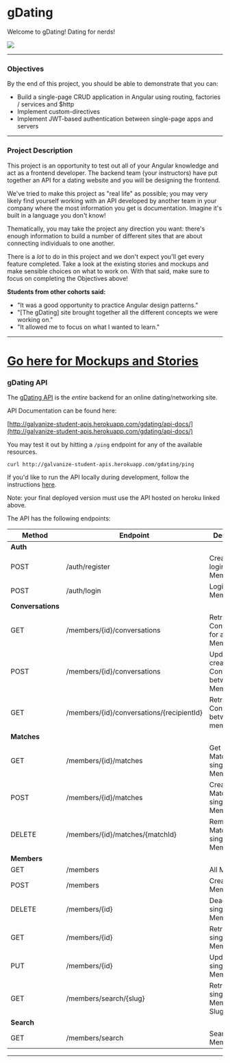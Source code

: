 # gDating

Welcome to gDating! Dating for nerds!

![](https://github.com/gSchool/galvanize-student-apis/blob/master/server/gdating/mockups/home.png)

---

### Objectives

By the end of this project, you should be able to demonstrate that you can:

* Build a single-page CRUD application in Angular using routing, factories / services and $http
* Implement custom-directives
* Implement JWT-based authentication between single-page apps and servers

---

### Project Description

This project is an opportunity to test out all of your Angular knowledge and
act as a frontend developer. The backend team (your instructors) have put 
together an API for a dating website and you will be designing the frontend.

We've tried to make this project as "real life" as possible; you may very
likely find yourself working with an API developed by another team in your
company where the most information you get is documentation. Imagine it's
built in a language you don't know!

Thematically, you may take the project any direction you want: there's enough
information to build a number of different sites that are about connecting
individuals to one another. 

There is a _lot_ to do in this project and we don't expect you'll get every
feature completed. Take a look at the existing stories and mockups and make
sensible choices on what to work on. With that said, make sure to focus
on completing the Objectives above!

__Students from other cohorts said:__

* "It was a good opportunity to practice Angular design patterns."
* "[The gDating] site brought together all the different concepts
  we were working on."
* "It allowed me to focus on what I wanted to learn."

---

# [Go here for Mockups and Stories](mockups_stories.md)

### gDating API

The [gDating API](http://galvanize-student-apis.herokuapp.com/gdating/api-docs/) is the _entire_ backend for an online dating/networking site.

API Documentation can be found here:

[http://galvanize-student-apis.herokuapp.com/gdating/api-docs/](http://galvanize-student-apis.herokuapp.com/gdating/api-docs/)

You may test it out by hitting a `/ping` endpoint for any of the available resources.

```
curl http://galvanize-student-apis.herokuapp.com/gdating/ping
```

If you'd like to run the API locally during development, follow the instructions [here](https://github.com/gSchool/galvanize-student-apis/tree/master/server/gdating).

Note: your final deployed version must use the API hosted on heroku linked above.

The API has the following endpoints:

|Method|Endpoint|Description
|---|---|---|
|**Auth**||
|POST|/auth/register|Create and login a Member
|POST|/auth/login|Login a Member
|**Conversations**||
|GET|/members/{id}/conversations|Retrieve all Conversations for a single Member
|POST|/members/{id}/conversations|Update or create a Conversation between two Members.
|GET|/members/{id}/conversations/{recipientId}|Retrieve the Conversation between two members
|**Matches**||
|GET|/members/{id}/matches|Get all Matches for a single Member
|POST|/members/{id}/matches|Creates a new Match for a single Member
|DELETE|/members/{id}/matches/{matchId}|Removes a Match for a single Member
|**Members**||
|GET|/members|All Members
|POST|/members|Create a Member
|DELETE|/members/{id}|Deactivates a single Member
|GET|/members/{id}|Retrieve a single Member
|PUT|/members/{id}|Update a single Member
|GET|/members/search/{slug}|Retrieve a single Member by Slug
|**Search**||
|GET|/members/search|Search for a Member

---
